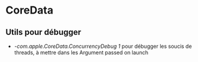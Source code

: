 # CoreData

## Utils pour débugger
* *-com.apple.CoreData.ConcurrencyDebug 1* pour débugger les soucis de threads, à mettre dans les Argument passed on launch
